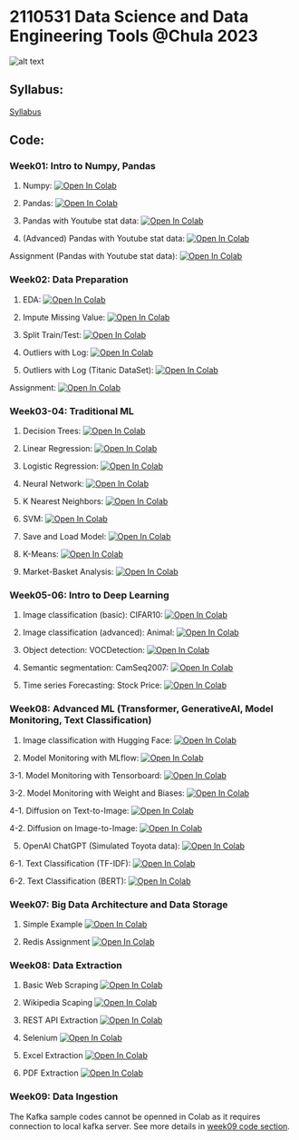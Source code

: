 # 2110531 Data Science and Data Engineering Tools @Chula 2023

![alt text](https://github.com/pvateekul/2110531_DSDE_2023s1/raw/main/img/ds_cat.png "join ds")

## Syllabus:

[Syllabus](DataScience_Syllabus_2023s1_v1.pdf)

## Code:

### Week01: Intro to Numpy, Pandas

1. Numpy: [![Open In Colab](https://raw.githubusercontent.com/pvateekul/2110531_DSDE_2023s1/main/img/colab-badge.svg)](https://colab.research.google.com/github/pvateekul/2110531_DSDE_2023s1/blob/main/code/Week01_Intro_Pandas/1_Numpy.ipynb)

2. Pandas: [![Open In Colab](https://raw.githubusercontent.com/pvateekul/2110531_DSDE_2023s1/main/img/colab-badge.svg)](https://colab.research.google.com/github/pvateekul/2110531_DSDE_2023s1/blob/main/code/Week01_Intro_Pandas/2_Pandas.ipynb)

3. Pandas with Youtube stat data: [![Open In Colab](https://raw.githubusercontent.com/pvateekul/2110531_DSDE_2023s1/main/img/colab-badge.svg)](https://colab.research.google.com/github/pvateekul/2110531_DSDE_2023s1/blob/main/code/Week01_Intro_Pandas/3_Pandas_(Data_Set_Trending_YouTube_Video_Statistics).ipynb)

4. (Advanced) Pandas with Youtube stat data: [![Open In Colab](https://raw.githubusercontent.com/pvateekul/2110531_DSDE_2023s1/main/img/colab-badge.svg)](https://colab.research.google.com/github/pvateekul/2110531_DSDE_2023s1/blob/main/code/Week01_Intro_Pandas/4_Advanced_Pandas_(Data_Set_Trending_YouTube_Video_Statistics).ipynb)

Assignment (Pandas with Youtube stat data): [![Open In Colab](https://raw.githubusercontent.com/pvateekul/2110531_DSDE_2023s1/main/img/colab-badge.svg)](https://colab.research.google.com/github/pvateekul/2110531_DSDE_2023s1/blob/main/code/Week01_Intro_Pandas/5_PandasAssignment.ipynb)

### Week02: Data Preparation

1. EDA: [![Open In Colab](https://raw.githubusercontent.com/pvateekul/2110531_DSDE_2023s1/main/img/colab-badge.svg)](https://colab.research.google.com/github/pvateekul/2110531_DSDE_2023s1/blob/main/code/Week02_DataPrep/Lab1_LoansDataSet.ipynb)

2. Impute Missing Value: [![Open In Colab](https://raw.githubusercontent.com/pvateekul/2110531_DSDE_2023s1/main/img/colab-badge.svg)](https://colab.research.google.com/github/pvateekul/2110531_DSDE_2023s1/blob/main/code/Week02_DataPrep/Lab2_ImputeMissingValue.ipynb)

3. Split Train/Test: [![Open In Colab](https://raw.githubusercontent.com/pvateekul/2110531_DSDE_2023s1/main/img/colab-badge.svg)](https://colab.research.google.com/github/pvateekul/2110531_DSDE_2023s1/blob/main/code/Week02_DataPrep/Lab3_SplitTrainTest.ipynb)

4. Outliers with Log: [![Open In Colab](https://raw.githubusercontent.com/pvateekul/2110531_DSDE_2023s1/main/img/colab-badge.svg)](https://colab.research.google.com/github/pvateekul/2110531_DSDE_2023s1/blob/main/code/Week02_DataPrep/Lab4_Outliers_Titanic.ipynb)

5. Outliers with Log (Titanic DataSet): [![Open In Colab](https://raw.githubusercontent.com/pvateekul/2110531_DSDE_2023s1/main/img/colab-badge.svg)](https://colab.research.google.com/github/pvateekul/2110531_DSDE_2023s1/blob/main/code/Week02_DataPrep/Lab5_Outliers_Boston_(optional).ipynb)

Assignment: [![Open In Colab](https://raw.githubusercontent.com/pvateekul/2110531_DSDE_2023s1/main/img/colab-badge.svg)](https://colab.research.google.com/github/pvateekul/2110531_DSDE_2023s1/blob/main/code/Week02_DataPrep/Assignment2_TitanicDataPrep_ToStudent.ipynb) 

### Week03-04: Traditional ML

1. Decision Trees: [![Open In Colab](https://raw.githubusercontent.com/pvateekul/2110531_DSDE_2023s1/main/img/colab-badge.svg)](https://colab.research.google.com/github/pvateekul/2110531_DSDE_2023s1/blob/main/code/Week03_ML/1_Decision_Trees_Random_Forests_v3.ipynb)

2. Linear Regression: [![Open In Colab](https://raw.githubusercontent.com/pvateekul/2110531_DSDE_2023s1/main/img/colab-badge.svg)](https://colab.research.google.com/github/pvateekul/2110531_DSDE_2023s1/blob/main/code/Week03_ML/2_Linear_Regression_v2.ipynb)

3. Logistic Regression: [![Open In Colab](https://raw.githubusercontent.com/pvateekul/2110531_DSDE_2023s1/main/img/colab-badge.svg)](https://colab.research.google.com/github/pvateekul/2110531_DSDE_2023s1/blob/main/code/Week03_ML/3_Logistic_Regression_v2.ipynb)

4. Neural Network: [![Open In Colab](https://raw.githubusercontent.com/pvateekul/2110531_DSDE_2023s1/main/img/colab-badge.svg)](https://colab.research.google.com/github/pvateekul/2110531_DSDE_2023s1/blob/main/code/Week03_ML/4_Neural_Network_v3.ipynb)

5. K Nearest Neighbors: [![Open In Colab](https://raw.githubusercontent.com/pvateekul/2110531_DSDE_2023s1/main/img/colab-badge.svg)](https://colab.research.google.com/github/pvateekul/2110531_DSDE_2023s1/blob/main/code/Week03_ML/5_K_Nearest_Neighbors_v2.ipynb)

6. SVM: [![Open In Colab](https://raw.githubusercontent.com/pvateekul/2110531_DSDE_2023s1/main/img/colab-badge.svg)](https://colab.research.google.com/github/pvateekul/2110531_DSDE_2023s1/blob/main/code/Week03_ML/6_Support_Vector_Machine_v2.ipynb)

7. Save and Load Model: [![Open In Colab](https://raw.githubusercontent.com/pvateekul/2110531_DSDE_2023s1/main/img/colab-badge.svg)](https://colab.research.google.com/github/pvateekul/2110531_DSDE_2023s1/blob/main/code/Week03_ML/7_Save_Load_Model_v2.ipynb)

8. K-Means: [![Open In Colab](https://raw.githubusercontent.com/pvateekul/2110531_DSDE_2023s1/main/img/colab-badge.svg)](https://colab.research.google.com/github/pvateekul/2110531_DSDE_2023s1/blob/main/code/Week03_ML/8_K_Means_Clustering_v2.ipynb)

9. Market-Basket Analysis: [![Open In Colab](https://raw.githubusercontent.com/pvateekul/2110531_DSDE_2023s1/main/img/colab-badge.svg)](https://colab.research.google.com/github/pvateekul/2110531_DSDE_2023s1/blob/main/code/Week03_ML/9_Market_Basket_Intro_v2.ipynb)

### Week05-06: Intro to Deep Learning

1. Image classification (basic): CIFAR10: [![Open In Colab](https://raw.githubusercontent.com/pvateekul/2110531_DSDE_2023s1/main/img/colab-badge.svg)](https://colab.research.google.com/github/pvateekul/2110531_DSDE_2023s1/blob/main/code/Week05_Intro_Deep_Learning/1_Image_classification_CIFAR10_CNN.ipynb)

2. Image classification (advanced): Animal: [![Open In Colab](https://raw.githubusercontent.com/pvateekul/2110531_DSDE_2023s1/main/img/colab-badge.svg)](https://colab.research.google.com/github/pvateekul/2110531_DSDE_2023s1/blob/main/code/Week05_Intro_Deep_Learning/2_Image_classification_Animal_EfficientNetB0.ipynb)

3. Object detection: VOCDetection: [![Open In Colab](https://raw.githubusercontent.com/pvateekul/2110531_DSDE_2023s1/main/img/colab-badge.svg)](https://colab.research.google.com/github/pvateekul/2110531_DSDE_2023s1/blob/main/code/Week05_Intro_Deep_Learning/3_Object_detection_VOCDetection_FasterRCNN_MobileNet_V3.ipynb)

4. Semantic segmentation: CamSeq2007: [![Open In Colab](https://raw.githubusercontent.com/pvateekul/2110531_DSDE_2023s1/main/img/colab-badge.svg)](https://colab.research.google.com/github/pvateekul/2110531_DSDE_2023s1/blob/main/code/Week05_Intro_Deep_Learning/4_Semantic_segmentation_Camseq_deeplabv3_DataInGD.ipynb)

5. Time series Forecasting: Stock Price: [![Open In Colab](https://raw.githubusercontent.com/pvateekul/2110531_DSDE_2023s1/main/img/colab-badge.svg)](https://colab.research.google.com/github/pvateekul/2110531_DSDE_2023s1/blob/main/code/Week05_Intro_Deep_Learning/5_Time_series_forecasting_DataInGD.ipynb)

### Week08: Advanced ML (Transformer, GenerativeAI, Model Monitoring, Text Classification)

1. Image classification with Hugging Face: [![Open In Colab](https://raw.githubusercontent.com/pvateekul/2110531_DSDE_2023s1/main/img/colab-badge.svg)](https://colab.research.google.com/github/pvateekul/2110531_DSDE_2023s1/blob/main/code/Week06_AdvancedML/1_Huggingface_image_classification.ipynb)

2. Model Monitoring with MLflow: [![Open In Colab](https://raw.githubusercontent.com/pvateekul/2110531_DSDE_2023s1/main/img/colab-badge.svg)](https://colab.research.google.com/github/pvateekul/2110531_DSDE_2023s1/blob/main/code/Week06_AdvancedML/2_MLflow.ipynb)

3-1. Model Monitoring with Tensorboard: [![Open In Colab](https://raw.githubusercontent.com/pvateekul/2110531_DSDE_2023s1/main/img/colab-badge.svg)](https://colab.research.google.com/github/pvateekul/2110531_DSDE_2023s1/blob/main/code/Week06_AdvancedML/3-1_Image_classification_Animal_EfficientNetB0_Tensorboard.ipynb)

3-2. Model Monitoring with Weight and Biases: [![Open In Colab](https://raw.githubusercontent.com/pvateekul/2110531_DSDE_2023s1/main/img/colab-badge.svg)](https://colab.research.google.com/github/pvateekul/2110531_DSDE_2023s1/blob/main/code/Week06_AdvancedML/3-2_Image_classification_Animal_EfficientNetB0_WandB.ipynb)

4-1. Diffusion on Text-to-Image: [![Open In Colab](https://raw.githubusercontent.com/pvateekul/2110531_DSDE_2023s1/main/img/colab-badge.svg)](https://colab.research.google.com/github/pvateekul/2110531_DSDE_2023s1/blob/main/code/Week06_AdvancedML/4-1_diffusion_model_text_to_image.ipynb)

4-2. Diffusion on Image-to-Image: [![Open In Colab](https://raw.githubusercontent.com/pvateekul/2110531_DSDE_2023s1/main/img/colab-badge.svg)](https://colab.research.google.com/github/pvateekul/2110531_DSDE_2023s1/blob/main/code/Week06_AdvancedML/4-2_diffusion_model_image_to_image.ipynb)

5. OpenAI ChatGPT (Simulated Toyota data): [![Open In Colab](https://raw.githubusercontent.com/pvateekul/2110531_DSDE_2023s1/main/img/colab-badge.svg)](https://colab.research.google.com/github/pvateekul/2110531_DSDE_2023s1/blob/main/code/Week06_AdvancedML/5_OpenAI-ChatGPT-Toyota.ipynb)

6-1. Text Classification (TF-IDF): [![Open In Colab](https://raw.githubusercontent.com/pvateekul/2110531_DSDE_2023s1/main/img/colab-badge.svg)](https://colab.research.google.com/github/pvateekul/2110531_DSDE_2023s1/blob/main/code/Week06_AdvancedML/6-1_tfidf_for_Sentiment_Analysis.ipynb)

6-2. Text Classification (BERT): [![Open In Colab](https://raw.githubusercontent.com/pvateekul/2110531_DSDE_2023s1/main/img/colab-badge.svg)](https://colab.research.google.com/github/pvateekul/2110531_DSDE_2023s1/blob/main/code/Week06_AdvancedML/6-2_NLP_Transfer_Learning_for_Text_Classification_Using_Hugging_Face_Transformers_Trainer.ipynb)

### Week07: Big Data Architecture and Data Storage

1. Simple Example [![Open In Colab](https://raw.githubusercontent.com/pvateekul/2110531_DSDE_2023s1/main/img/colab-badge.svg)](https://colab.research.google.com/github/pvateekul/2110531_DSDE_2023s1/blob/main/code/Week07_Architecture_and_Storage/Simple_Example.ipynb)
   
2. Redis Assignment [![Open In Colab](https://raw.githubusercontent.com/pvateekul/2110531_DSDE_2023s1/main/img/colab-badge.svg)](https://colab.research.google.com/github/pvateekul/2110531_DSDE_2023s1/blob/main/code/Week07_Architecture_and_Storage/Redis_Assignment.ipynb)

### Week08: Data Extraction

1. Basic Web Scraping [![Open In Colab](https://raw.githubusercontent.com/pvateekul/2110531_DSDE_2023s1/main/img/colab-badge.svg)](https://colab.research.google.com/github/pvateekul/2110531_DSDE_2023s1/blob/main/code/Week08_DataExtraction/1_basic_web_scraping.ipynb)

2. Wikipedia Scaping [![Open In Colab](https://raw.githubusercontent.com/pvateekul/2110531_DSDE_2023s1/main/img/colab-badge.svg)](https://colab.research.google.com/github/pvateekul/2110531_DSDE_2023s1/blob/main/code/Week08_DataExtraction/2_wiki_scraping_example.ipynb)

3. REST API Extraction [![Open In Colab](https://raw.githubusercontent.com/pvateekul/2110531_DSDE_2023s1/main/img/colab-badge.svg)](https://colab.research.google.com/github/pvateekul/2110531_DSDE_2023s1/blob/main/code/Week08_DataExtraction/3_REST_API_extraction.ipynb)

4. Selenium [![Open In Colab](https://raw.githubusercontent.com/pvateekul/2110531_DSDE_2023s1/main/img/colab-badge.svg)](https://colab.research.google.com/github/pvateekul/2110531_DSDE_2023s1/blob/main/code/Week08_DataExtraction/4_Selenium.ipynb)

5. Excel Extraction [![Open In Colab](https://raw.githubusercontent.com/pvateekul/2110531_DSDE_2023s1/main/img/colab-badge.svg)](https://colab.research.google.com/github/pvateekul/2110531_DSDE_2023s1/blob/main/code/Week08_DataExtraction/5_excel_extraction.ipynb)

6. PDF Extraction [![Open In Colab](https://raw.githubusercontent.com/pvateekul/2110531_DSDE_2023s1/main/img/colab-badge.svg)](https://colab.research.google.com/github/pvateekul/2110531_DSDE_2023s1/blob/main/code/Week08_DataExtraction/6_pdf_extraction.ipynb)


### Week09: Data Ingestion

The Kafka sample codes cannot be openned in Colab as it requires connection to local kafka server. See more details in [week09 code section](https://github.com/pvateekul/2110531_DSDE_2023s1/tree/main/code/Week09_DataIngestion).
